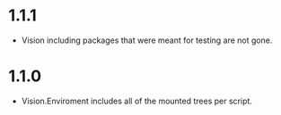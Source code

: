 # 1.1.1
* Vision including packages that were meant for testing are not gone.

# 1.1.0
* Vision.Enviroment includes all of the mounted trees per script.